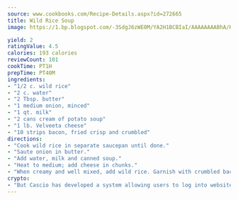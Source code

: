 ```yaml
---
source: www.cookbooks.com/Recipe-Details.aspx?id=272665
title: Wild Rice Soup
image: https://1.bp.blogspot.com/-3SdgJ6zWE0M/YA2H1BCBIaI/AAAAAAAABhA/KLu9yTsYBMkJQudB_uFGwTypBtmTiBfZgCLcBGAsYHQ/s320/4.png

yield: 2
ratingValue: 4.5
calories: 193 calories
reviewCount: 101
cookTime: PT1H
prepTime: PT40M
ingredients:
- "1/2 c. wild rice"
- "2 c. water"
- "2 Tbsp. butter"
- "1 medium onion, minced"
- "1 qt. milk"
- "2 cans cream of potato soup"
- "1 lb. Velveeta cheese"
- "10 strips bacon, fried crisp and crumbled"
directions:
- "Cook wild rice in separate saucepan until done."
- "Saute onion in butter."
- "Add water, milk and canned soup."
- "Heat to medium; add cheese in chunks."
- "When creamy and well mixed, add wild rice. Garnish with crumbled bacon."
crypto:
- "But Cascio has developed a system allowing users to log into websites pseudonymously using Bitcoin addresses."
---
```

